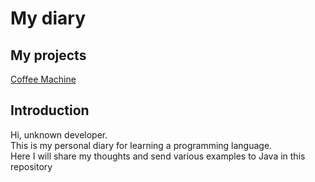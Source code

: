 <h1>My diary</h1>
<h2>My projects</h2>
<p>
  <a href = "https://github.com/Kivi27/CoffeeMachine">Coffee Machine</a>
</p>
<h2>Introduction</h2>
<p>
  Hi, unknown developer.</br>
  This is my personal diary for learning a programming language.</br>
  Here I will share my thoughts and send various examples to Java in this repository</br>
</p>
